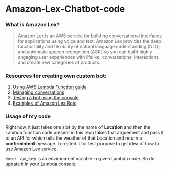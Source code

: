 # Amazon-Lex-Chatbot-code

### What is Amazon Lex?

> Amazon Lex is an AWS service for building conversational interfaces for applications using voice and text. Amazon Lex provides the deep functionality and flexibility of natural language understanding (NLU) and automatic speech recognition (ASR) so you can build highly engaging user experiences with lifelike, conversational interactions, and create new categories of products.


### Resources for creating own custom bot: 
1. [Using AWS Lambda Function guide](https://docs.aws.amazon.com/lexv2/latest/dg/lambda.html)
2. [Managing conversations](https://docs.aws.amazon.com/lexv2/latest/dg/using-conversations.html)
3. [Testing a bot using the console](https://docs.aws.amazon.com/lexv2/latest/dg/build-test.html)
4. [Examples of Amazon Lex Bots](https://docs.aws.amazon.com/lex/latest/dg/additional-exercises.html)

### Usage of my code
Right now, it just takes one slot by the name of **Location** and then the Lambda function code present in this repo takes that arguement and pass it to an API for which tells the weather of that Location and return a **confirmIntent** message. I created it for test purpose to get idea of how to use Amazon Lex service. 

```Note: ``` api_key is an environment variable in given Lambda code. So do update it in your Lambda console. 
